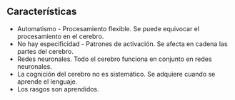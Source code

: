 ## Características
- Automatismo - Procesamiento flexible. Se puede equivocar el procesamiento en el cerebro.
- No hay especificidad - Patrones de activación. Se afecta en cadena las partes del cerebro.
- Redes neuronales. Todo el cerebro funciona en conjunto en redes neuronales.
- La cognición del cerebro no es sistemático. Se adquiere cuando se aprende el lenguaje.
- Los rasgos son aprendidos.